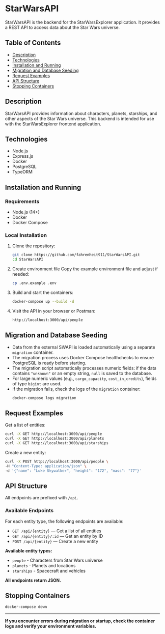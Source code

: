 # StarWarsAPI

StarWarsAPI is the backend for the StarWarsExplorer application. It provides a REST API to access data about the Star Wars universe.

## Table of Contents

- [Description](#description)
- [Technologies](#technologies)
- [Installation and Running](#installation-and-running)
- [Migration and Database Seeding](#migration-and-database-seeding)
- [Request Examples](#request-examples)
- [API Structure](#api-structure)
- [Stopping Containers](#stopping-containers)

## Description

StarWarsAPI provides information about characters, planets, starships, and other aspects of the Star Wars universe. This backend is intended for use with the StarWarsExplorer frontend application.

## Technologies

- Node.js
- Express.js
- Docker
- PostgreSQL
- TypeORM

## Installation and Running

### Requirements

- Node.js (14+)
- Docker
- Docker Compose

### Local Installation

1. Clone the repository:

   ```bash
   git clone https://github.com/fahrenheit911/StarWarsAPI.git
   cd StarWarsAPI
   ```

2. Create environment file
   Copy the example environment file and adjust if needed:

   ```bash
   cp .env.example .env
   ```

3. Build and start the containers:

   ```bash
   docker-compose up --build -d
   ```

4. Visit the API in your browser or Postman:

   ```bash
   http://localhost:3000/api/people
   ```

## Migration and Database Seeding

- Data from the external SWAPI is loaded automatically using a separate `migration` container.
- The migration process uses Docker Compose healthchecks to ensure PostgreSQL is ready before starting.
- The migration script automatically processes numeric fields: if the data contains `"unknown"` or an empty string, `null` is saved to the database.
- For large numeric values (e.g., `cargo_capacity`, `cost_in_credits`), fields of type `bigint` are used.
- If the migration fails, check the logs of the `migration` container:
  ```bash
  docker-compose logs migration
  ```

## Request Examples

Get a list of entities:

```bash
curl -X GET http://localhost:3000/api/people
curl -X GET http://localhost:3000/api/planets
curl -X GET http://localhost:3000/api/starships
```

Create a new entity:

```bash
curl -X POST http://localhost:3000/api/people \
-H "Content-Type: application/json" \
-d '{"name": "Luke Skywalker", "height": "172", "mass": "77"}'
```

## API Structure

All endpoints are prefixed with `/api`.

### Available Endpoints

For each entity type, the following endpoints are available:

- `GET /api/{entity}` — Get a list of all entities
- `GET /api/{entity}/:id` — Get an entity by ID
- `POST /api/{entity}` — Create a new entity

**Available entity types:**

- `people` - Characters from Star Wars universe
- `planets` - Planets and locations
- `starships` - Spacecraft and vehicles

**All endpoints return JSON.**

## Stopping Containers

```bash
docker-compose down
```

---

**If you encounter errors during migration or startup, check the container logs and verify your environment variables.**
